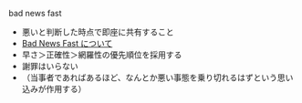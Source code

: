 bad news fast

- 悪いと判断した時点で即座に共有すること
- [Bad News Fast について](https://www.notion.so/Bad-News-Fast-6c19c47f4efa4ffb84bdbc6f68cba29b?pvs=21)
- 早さ＞正確性＞網羅性の優先順位を採用する
- 謝罪はいらない
- （当事者であればあるほど、なんとか悪い事態を乗り切れるはずという思い込みが作用する）
